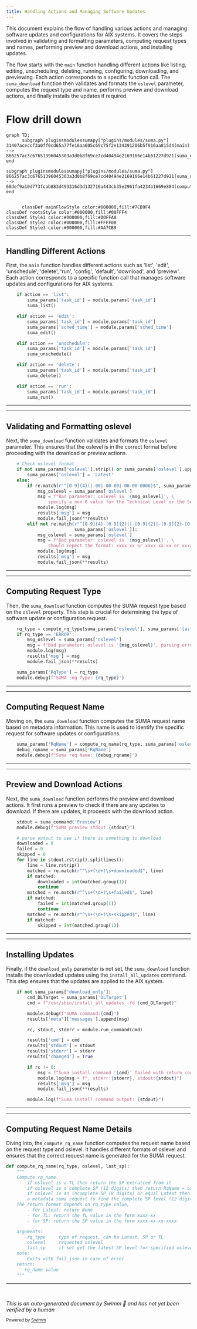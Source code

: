 ```yaml
---
title: Handling Actions and Managing Software Updates
---
```

This document explains the flow of handling various actions and managing software updates and configurations for AIX systems. It covers the steps involved in validating and formatting parameters, computing request types and names, performing preview and download actions, and installing updates.

The flow starts with the <SwmToken path="/plugins/modules/suma.py" pos="828:2:2" line-data="def main():" repo-id="Z2l0aHViJTNBJTNBYW5zaWJsZS1wb3dlci1haXglM0ElM0Fzd2ltbWlv" repo-name="ansible-power-aix">`main`</SwmToken> function handling different actions like listing, editing, unscheduling, deleting, running, configuring, downloading, and previewing. Each action corresponds to a specific function call. The <SwmToken path="/plugins/modules/suma.py" pos="650:2:2" line-data="def suma_download():" repo-id="Z2l0aHViJTNBJTNBYW5zaWJsZS1wb3dlci1haXglM0ElM0Fzd2ltbWlv" repo-name="ansible-power-aix">`suma_download`</SwmToken> function then validates and formats the <SwmToken path="/plugins/modules/suma.py" pos="276:7:7" line-data="def compute_rq_name(rq_type, oslevel, last_sp):" repo-id="Z2l0aHViJTNBJTNBYW5zaWJsZS1wb3dlci1haXglM0ElM0Fzd2ltbWlv" repo-name="ansible-power-aix">`oslevel`</SwmToken> parameter, computes the request type and name, performs preview and download actions, and finally installs the updates if required.

# Flow drill down

```mermaid
graph TD;
      subgraph pluginsmodulessumapy["plugins/modules/suma.py"]
31407aceccf3a0ff0cd65a77fe16aa605c69c75f2e134391206b5f916aa815d4(main) --> 866257ac3c67651396045303a3d0b8f69ce7cd40494e2169166e14b61227d921(suma_download)
end

subgraph pluginsmodulessumapy["plugins/modules/suma.py"]
866257ac3c67651396045303a3d0b8f69ce7cd40494e2169166e14b61227d921(suma_download) --> 68def9a10d773fcab883d493316d3d132716a443cb35e2961fa4234b1669e884(compute_rq_name)
end


      classDef mainFlowStyle color:#000000,fill:#7CB9F4
classDef rootsStyle color:#000000,fill:#00FFF4
classDef Style1 color:#000000,fill:#00FFAA
classDef Style2 color:#000000,fill:#FFFF00
classDef Style3 color:#000000,fill:#AA7CB9
```

<SwmSnippet path="/plugins/modules/suma.py" line="875" repo-id="Z2l0aHViJTNBJTNBYW5zaWJsZS1wb3dlci1haXglM0ElM0Fzd2ltbWlv">

---

## Handling Different Actions

First, the <SwmToken path="/plugins/modules/suma.py" pos="828:2:2" line-data="def main():" repo-id="Z2l0aHViJTNBJTNBYW5zaWJsZS1wb3dlci1haXglM0ElM0Fzd2ltbWlv" repo-name="ansible-power-aix">`main`</SwmToken> function handles different actions such as 'list', 'edit', 'unschedule', 'delete', 'run', 'config', 'default', 'download', and 'preview'. Each action corresponds to a specific function call that manages software updates and configurations for AIX systems.

```python
    if action == 'list':
        suma_params['task_id'] = module.params['task_id']
        suma_list()

    elif action == 'edit':
        suma_params['task_id'] = module.params['task_id']
        suma_params['sched_time'] = module.params['sched_time']
        suma_edit()

    elif action == 'unschedule':
        suma_params['task_id'] = module.params['task_id']
        suma_unschedule()

    elif action == 'delete':
        suma_params['task_id'] = module.params['task_id']
        suma_delete()

    elif action == 'run':
        suma_params['task_id'] = module.params['task_id']
        suma_run()

```

---

</SwmSnippet>

<SwmSnippet path="/plugins/modules/suma.py" line="665" repo-id="Z2l0aHViJTNBJTNBYW5zaWJsZS1wb3dlci1haXglM0ElM0Fzd2ltbWlv">

---

## Validating and Formatting oslevel

Next, the <SwmToken path="/plugins/modules/suma.py" pos="650:2:2" line-data="def suma_download():" repo-id="Z2l0aHViJTNBJTNBYW5zaWJsZS1wb3dlci1haXglM0ElM0Fzd2ltbWlv" repo-name="ansible-power-aix">`suma_download`</SwmToken> function validates and formats the <SwmToken path="/plugins/modules/suma.py" pos="688:10:10" line-data="    rq_type = compute_rq_type(suma_params[&#39;oslevel&#39;], suma_params[&#39;last_sp&#39;])" repo-id="Z2l0aHViJTNBJTNBYW5zaWJsZS1wb3dlci1haXglM0ElM0Fzd2ltbWlv" repo-name="ansible-power-aix">`oslevel`</SwmToken> parameter. This ensures that the oslevel is in the correct format before proceeding with the download or preview actions.

```python
    # Check oslevel format
    if not suma_params['oslevel'].strip() or suma_params['oslevel'].upper() == 'LATEST':
        suma_params['oslevel'] = 'Latest'
    else:
        if re.match(r"^[0-9]{4}(|-00|-00-00|-00-00-0000)$", suma_params['oslevel']):
            msg_oslevel = suma_params['oslevel']
            msg = f"Bad parameter: oslevel is '{msg_oslevel}', \
                specify a non 0 value for the Technical Level or the Service Pack"
            module.log(msg)
            results['msg'] = msg
            module.fail_json(**results)
        elif not re.match(r"^[0-9]{4}-[0-9]{2}(|-[0-9]{2}|-[0-9]{2}-[0-9]{4})$",
                          suma_params['oslevel']):
            msg_oslevel = suma_params['oslevel']
            msg = f"Bad parameter: oslevel is '{msg_oslevel}', \
                should repect the format: xxxx-xx or xxxx-xx-xx or xxxx-xx-xx-xxxx"
            module.log(msg)
            results['msg'] = msg
            module.fail_json(**results)
```

---

</SwmSnippet>

<SwmSnippet path="/plugins/modules/suma.py" line="688" repo-id="Z2l0aHViJTNBJTNBYW5zaWJsZS1wb3dlci1haXglM0ElM0Fzd2ltbWlv">

---

## Computing Request Type

Then, the <SwmToken path="/plugins/modules/suma.py" pos="650:2:2" line-data="def suma_download():" repo-id="Z2l0aHViJTNBJTNBYW5zaWJsZS1wb3dlci1haXglM0ElM0Fzd2ltbWlv" repo-name="ansible-power-aix">`suma_download`</SwmToken> function computes the SUMA request type based on the <SwmToken path="/plugins/modules/suma.py" pos="688:10:10" line-data="    rq_type = compute_rq_type(suma_params[&#39;oslevel&#39;], suma_params[&#39;last_sp&#39;])" repo-id="Z2l0aHViJTNBJTNBYW5zaWJsZS1wb3dlci1haXglM0ElM0Fzd2ltbWlv" repo-name="ansible-power-aix">`oslevel`</SwmToken> property. This step is crucial for determining the type of software update or configuration request.

```python
    rq_type = compute_rq_type(suma_params['oslevel'], suma_params['last_sp'])
    if rq_type == 'ERROR':
        msg_oslevel = suma_params['oslevel']
        msg = f"Bad parameter: oslevel is '{msg_oslevel}', parsing error"
        module.log(msg)
        results['msg'] = msg
        module.fail_json(**results)

    suma_params['RqType'] = rq_type
    module.debug(f"SUMA req Type: {rq_type}")

```

---

</SwmSnippet>

<SwmSnippet path="/plugins/modules/suma.py" line="702" repo-id="Z2l0aHViJTNBJTNBYW5zaWJsZS1wb3dlci1haXglM0ElM0Fzd2ltbWlv">

---

## Computing Request Name

Moving on, the <SwmToken path="/plugins/modules/suma.py" pos="650:2:2" line-data="def suma_download():" repo-id="Z2l0aHViJTNBJTNBYW5zaWJsZS1wb3dlci1haXglM0ElM0Fzd2ltbWlv" repo-name="ansible-power-aix">`suma_download`</SwmToken> function computes the SUMA request name based on metadata information. This name is used to identify the specific request for software updates or configurations.

```python
    suma_params['RqName'] = compute_rq_name(rq_type, suma_params['oslevel'], suma_params['last_sp'])
    debug_rqname = suma_params['RqName']
    module.debug(f"Suma req Name: {debug_rqname}")

```

---

</SwmSnippet>

<SwmSnippet path="/plugins/modules/suma.py" line="727" repo-id="Z2l0aHViJTNBJTNBYW5zaWJsZS1wb3dlci1haXglM0ElM0Fzd2ltbWlv">

---

## Preview and Download Actions

Next, the <SwmToken path="/plugins/modules/suma.py" pos="650:2:2" line-data="def suma_download():" repo-id="Z2l0aHViJTNBJTNBYW5zaWJsZS1wb3dlci1haXglM0ElM0Fzd2ltbWlv" repo-name="ansible-power-aix">`suma_download`</SwmToken> function performs the preview and download actions. It first runs a preview to check if there are any updates to download. If there are updates, it proceeds with the download action.

```python
    stdout = suma_command('Preview')
    module.debug(f"SUMA preview stdout:{stdout}")

    # parse output to see if there is something to download
    downloaded = 0
    failed = 0
    skipped = 0
    for line in stdout.rstrip().splitlines():
        line = line.rstrip()
        matched = re.match(r"^\s+(\d+)\s+downloaded$", line)
        if matched:
            downloaded = int(matched.group(1))
            continue
        matched = re.match(r"^\s+(\d+)\s+failed$", line)
        if matched:
            failed = int(matched.group(1))
            continue
        matched = re.match(r"^\s+(\d+)\s+skipped$", line)
        if matched:
            skipped = int(matched.group(1))

```

---

</SwmSnippet>

<SwmSnippet path="/plugins/modules/suma.py" line="803" repo-id="Z2l0aHViJTNBJTNBYW5zaWJsZS1wb3dlci1haXglM0ElM0Fzd2ltbWlv">

---

## Installing Updates

Finally, if the <SwmToken path="/plugins/modules/suma.py" pos="803:8:8" line-data="    if not suma_params[&#39;download_only&#39;]:" repo-id="Z2l0aHViJTNBJTNBYW5zaWJsZS1wb3dlci1haXglM0ElM0Fzd2ltbWlv" repo-name="ansible-power-aix">`download_only`</SwmToken> parameter is not set, the <SwmToken path="/plugins/modules/suma.py" pos="650:2:2" line-data="def suma_download():" repo-id="Z2l0aHViJTNBJTNBYW5zaWJsZS1wb3dlci1haXglM0ElM0Fzd2ltbWlv" repo-name="ansible-power-aix">`suma_download`</SwmToken> function installs the downloaded updates using the <SwmToken path="/plugins/modules/suma.py" pos="805:12:12" line-data="        cmd = f&quot;/usr/sbin/install_all_updates -Yd {cmd_DLTarget}&quot;" repo-id="Z2l0aHViJTNBJTNBYW5zaWJsZS1wb3dlci1haXglM0ElM0Fzd2ltbWlv" repo-name="ansible-power-aix">`install_all_updates`</SwmToken> command. This step ensures that the updates are applied to the AIX system.

```python
    if not suma_params['download_only']:
        cmd_DLTarget = suma_params['DLTarget']
        cmd = f"/usr/sbin/install_all_updates -Yd {cmd_DLTarget}"

        module.debug(f"SUMA command:{cmd}")
        results['meta']['messages'].append(msg)

        rc, stdout, stderr = module.run_command(cmd)

        results['cmd'] = cmd
        results['stdout'] = stdout
        results['stderr'] = stderr
        results['changed'] = True

        if rc != 0:
            msg = f"Suma install command '{cmd}' failed with return code {rc}."
            module.log(msg + f", stderr:{stderr}, stdout:{stdout}")
            results['msg'] = msg
            module.fail_json(**results)

        module.log(f"Suma install command output: {stdout}")
```

---

</SwmSnippet>

<SwmSnippet path="/plugins/modules/suma.py" line="276" repo-id="Z2l0aHViJTNBJTNBYW5zaWJsZS1wb3dlci1haXglM0ElM0Fzd2ltbWlv">

---

## Computing Request Name Details

Diving into, the <SwmToken path="/plugins/modules/suma.py" pos="276:2:2" line-data="def compute_rq_name(rq_type, oslevel, last_sp):" repo-id="Z2l0aHViJTNBJTNBYW5zaWJsZS1wb3dlci1haXglM0ElM0Fzd2ltbWlv" repo-name="ansible-power-aix">`compute_rq_name`</SwmToken> function computes the request name based on the request type and oslevel. It handles different formats of oslevel and ensures that the correct request name is generated for the SUMA request.

```python
def compute_rq_name(rq_type, oslevel, last_sp):
    """
    Compute rq_name.
        if oslevel is a TL then return the SP extratced from it
        if oslevel is a complete SP (12 digits) then return RqName = oslevel
        if oslevel is an incomplete SP (8 digits) or equal Latest then execute
        a metadata suma request to find the complete SP level (12 digits).
    The return format depends on rq_type value,
        - for Latest: return None
        - for TL: return the TL value in the form xxxx-xx
        - for SP: return the SP value in the form xxxx-xx-xx-xxxx

    arguments:
        rq_type     type of request, can be Latest, SP or TL
        oslevel     requested oslevel
        last_sp     if set get the latest SP level for specified oslevel
    note:
        Exits with fail_json in case of error
    return:
       rq_name value
    """
```

---

</SwmSnippet>

&nbsp;

*This is an auto-generated document by Swimm 🌊 and has not yet been verified by a human*

<SwmMeta version="3.0.0"><sup>Powered by [Swimm](https://app.swimm.io/)</sup></SwmMeta>
